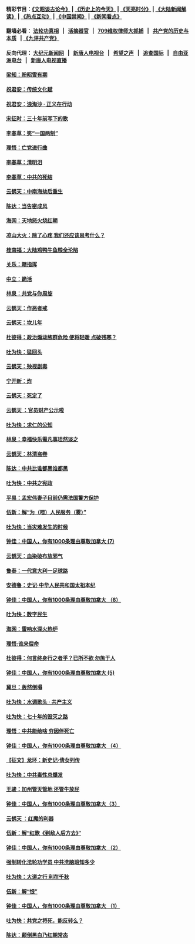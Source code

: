 #### 精彩节目：[《文昭谈古论今》](http://134.209.198.168/wenzhao) | [《历史上的今天》](http://134.209.198.168/today-in-history) | [《天亮时分》](http://134.209.198.168/tianliang) | [《大陆新闻解读》](http://134.209.198.168/ntdtv-comedy) | [《热点互动》](http://134.209.198.168/ntdtv-rdhd)  | [《中国禁闻》](http://134.209.198.168/ntdtv-news) | [《新闻看点》](http://134.209.198.168/news-insight) 

  #### 翻墙必看： [法轮功真相](http://134.209.198.168:10000/videos/truth.html) &nbsp;&nbsp;|&nbsp;&nbsp; [活摘器官](http://134.209.198.168:10000/videos/res/Organs/) &nbsp;&nbsp;|&nbsp;&nbsp; [709维权律师大抓捕](http://134.209.198.168:10000/videos/709/) &nbsp;&nbsp;|&nbsp;&nbsp; [共产党的历史与本质](http://134.209.198.168:10000/videos/ccp.html) &nbsp;&nbsp;| [《九评共产党》](http://134.209.198.168:10000/videos/jiuping/) 

#### 反向代理： [大纪元新闻网](http://134.209.198.168:10080/) &nbsp;&nbsp;|&nbsp;&nbsp; [新唐人电视台](http://134.209.198.168:8000/) &nbsp;&nbsp;|&nbsp;&nbsp; [希望之声](http://134.209.198.168:8200/) &nbsp;&nbsp;|&nbsp;&nbsp; [追查国际](http://134.209.198.168:10010/) &nbsp;&nbsp;|&nbsp;&nbsp; [自由亚洲电台](http://134.209.198.168:9800/) &nbsp;&nbsp;|&nbsp;&nbsp; [新唐人电视直播](http://134.209.198.168/) 

#### [梁知：盼昭雪有期](../pages/nsc993/n11169958.md?t=04092137) 

#### [祝君安：传统文化赋](../pages/nsc993/n11170005.md?t=04092137) 

#### [祝君安：浪淘沙 · 正义在行动](../pages/nsc993/n11169630.md?t=04092137) 

#### [宋征时：三十年前写下的歌](../pages/nsc993/n11167464.md?t=04092137) 

#### [李春草：笑“一国两制”](../pages/nsc993/n11166464.md?t=04092137) 

#### [理悟：亡党进行曲](../pages/nsc993/n11166408.md?t=04092137) 

#### [李春草：清明泪](../pages/nsc993/n11166366.md?t=04092137) 

#### [李春草：中共的死结](../pages/nsc993/n11163899.md?t=04092137) 

#### [云鹤天：中南海劫后重生](../pages/nsc993/n11163802.md?t=04092137) 

#### [陈达：当告密成风](../pages/nsc993/n11163785.md?t=04092137) 

#### [海网：天地怒火烧红朝](../pages/nsc993/n11163149.md?t=04092137) 

#### [凉山大火：除了心疼 我们还应该思考什么？](../pages/nsc993/n11162968.md?t=04092137) 

#### [桂南福：大陆鸡鸭牛鱼粮全沦陷](../pages/nsc993/n11161942.md?t=04092137) 

#### [关乐：瞎指挥](../pages/nsc993/n11161140.md?t=04092137) 

#### [中立：跪活](../pages/nsc993/n11161075.md?t=04092137) 

#### [林泉：共党与你周旋](../pages/nsc993/n11158672.md?t=04092137) 

#### [云鹤天：作恶者戒](../pages/nsc993/n11158396.md?t=04092137) 

#### [云鹤天：坎儿年](../pages/nsc993/n11156420.md?t=04092137) 

#### [杜彼得：政治煽动族群危险 便将轻暖 点破残寒？](../pages/nsc993/n11154799.md?t=04092137) 

#### [吐为快：猛回头](../pages/nsc993/n11154119.md?t=04092137) 

#### [云鹤天：殃视剧毒](../pages/nsc993/n11153926.md?t=04092137) 

#### [宁开新：炸](../pages/nsc993/n11153651.md?t=04092137) 

#### [云鹤天：死定了](../pages/nsc993/n11153641.md?t=04092137) 

#### [云鹤天 ：官员财产公示啦](../pages/nsc993/n11152115.md?t=04092137) 

#### [吐为快：求仁的公知](../pages/nsc993/n11151976.md?t=04092137) 

#### [林泉：幸福快乐需凡事坦然淡之](../pages/nsc993/n11151970.md?t=04092137) 

#### [云鹤天：林清盗卷](../pages/nsc993/n11150451.md?t=04092137) 

#### [陈达：中共比谁都黑谁都黑](../pages/nsc993/n11147658.md?t=04092137) 

#### [吐为快：中共之宪政](../pages/nsc993/n11147635.md?t=04092137) 

#### [平易：孟宏伟妻子目前仍需法国警方保护](../pages/nsc993/n11144802.md?t=04092137) 

#### [伍新：解“为（喂）人民服务（雾）”](../pages/nsc993/n11144605.md?t=04092137) 

#### [吐为快：当灾难发生的时候](../pages/nsc993/n11142428.md?t=04092137) 

#### [钟佳：中国人，你有1000条理由尊敬加拿大  (7)](../pages/nsc993/n11132433.md?t=04092137) 

#### [云鹤天：血染破布放邪气](../pages/nsc993/n11141988.md?t=04092137) 

#### [鲁泰：一代意大利一足球路](../pages/nsc993/n11141934.md?t=04092137) 

#### [安德鲁：史记·中华人民共和国太祖本纪](../pages/nsc993/n11141792.md?t=04092137) 

#### [钟佳：中国人，你有1000条理由尊敬加拿大 （6）](../pages/nsc993/n11128314.md?t=04092137) 

#### [吐为快：数字民生](../pages/nsc993/n11139755.md?t=04092137) 

#### [海网：雷响水深火热炉](../pages/nsc993/n11139261.md?t=04092137) 

#### [理悟:谁来偿命](../pages/nsc993/n11139223.md?t=04092137) 

#### [杜彼得：何言终身行之者乎？已所不欲 勿施于人](../pages/nsc993/n11138235.md?t=04092137) 

#### [钟佳：中国人，你有1000条理由尊敬加拿大  (5)](../pages/nsc993/n11127239.md?t=04092137) 

#### [冀旦：轰然倒塌](../pages/nsc993/n11137393.md?t=04092137) 

#### [吐为快：水调歌头 · 共产主义](../pages/nsc993/n11136987.md?t=04092137) 

#### [吐为快：七十年的毁灭之路](../pages/nsc993/n11135306.md?t=04092137) 

#### [理悟：中共能给啥 穷因伴死亡](../pages/nsc993/n11135149.md?t=04092137) 

#### [钟佳：中国人，你有1000条理由尊敬加拿大 （4）](../pages/nsc993/n11125755.md?t=04092137) 

#### [【征文】龙环：新史记·倩女列传](../pages/nsc993/n11134174.md?t=04092137) 

#### [吐为快：中共毒性总爆发](../pages/nsc993/n11132992.md?t=04092137) 

#### [王骏：加州管天管地 还管牛放屁](../pages/nsc993/n11131565.md?t=04092137) 

#### [钟佳：中国人，你有1000条理由尊敬加拿大（3）](../pages/nsc993/n11125644.md?t=04092137) 

#### [云鹤天 ：红魔的利器](../pages/nsc993/n11130357.md?t=04092137) 

#### [伍新：解“红歌《到敌人后方去》”](../pages/nsc993/n11128387.md?t=04092137) 

#### [钟佳：中国人，你有1000条理由尊敬加拿大 （2）](../pages/nsc993/n11124323.md?t=04092137) 

#### [强制转化法轮功学员 中共洗脑班知多少](../pages/nsc993/n11125187.md?t=04092137) 

#### [吐为快：大道之行  利在千秋](../pages/nsc993/n11126038.md?t=04092137) 

#### [伍新：解“恨”](../pages/nsc993/n11125496.md?t=04092137) 

#### [钟佳：中国人，你有1000条理由尊敬加拿大 （1）](../pages/nsc993/n11121308.md?t=04092137) 

#### [吐为快：共党之将死，能反转么？](../pages/nsc993/n11123168.md?t=04092137) 

#### [陈达：颠倒黑白乃红朝常态](../pages/nsc993/n11122700.md?t=04092137) 

